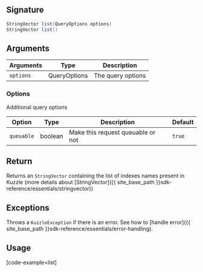 ## Signature

``` java
StringVector list(QueryOptions options)
StringVector list()
```

## Arguments

| Arguments     | Type        | Description |
|---------------|-------------|----------------------------------------|
| ``options``   | QueryOptions | The query options |

### __Options__

Additional query options

| Option   | Type    | Description                       | Default |
| -------- | ------- | --------------------------------- | ------- |
| `queuable` | boolean | Make this request queuable or not | `true`    |

## Return

Returns an `StringVector` containing the list of indexes names present in Kuzzle (more details about [StringVector]({{ site_base_path }}sdk-reference/essentials/stringvector))

## Exceptions

Throws a `KuzzleException` if there is an error. See how to [handle error]({{ site_base_path }}sdk-reference/essentials/error-handling).

## Usage

[code-example=list]
